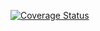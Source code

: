 [![Coverage Status](https://coveralls.io/repos/github/nekkut/iha-sama/badge.svg?branch=main)](https://coveralls.io/github/nekkut/iha-sama?branch=main)
